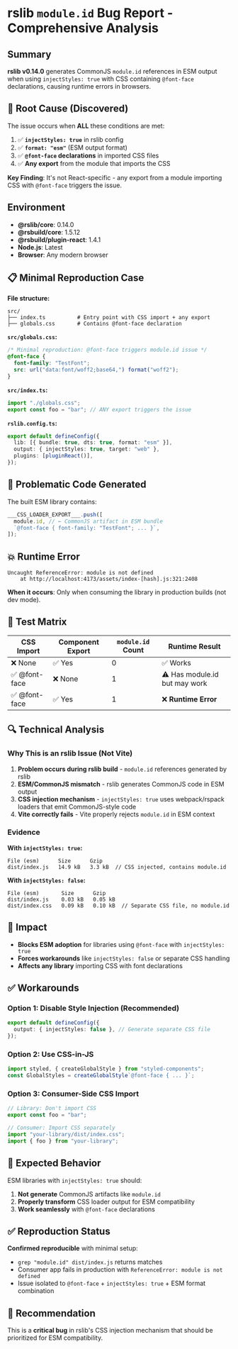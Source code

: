 # rslib `module.id` Bug Report - Comprehensive Analysis

## Summary

**rslib v0.14.0** generates CommonJS `module.id` references in ESM output when using `injectStyles: true` with CSS containing `@font-face` declarations, causing runtime errors in browsers.

## 🎯 Root Cause (Discovered)

The issue occurs when **ALL** these conditions are met:

1. ✅ **`injectStyles: true`** in rslib config
2. ✅ **`format: "esm"`** (ESM output format)
3. ✅ **`@font-face` declarations** in imported CSS files
4. ✅ **Any export** from the module that imports the CSS

**Key Finding**: It's not React-specific - any export from a module importing CSS with `@font-face` triggers the issue.

## Environment

- **@rslib/core**: 0.14.0
- **@rsbuild/core**: 1.5.12
- **@rsbuild/plugin-react**: 1.4.1
- **Node.js**: Latest
- **Browser**: Any modern browser

## 📋 Minimal Reproduction Case

**File structure:**

```
src/
├── index.ts          # Entry point with CSS import + any export
├── globals.css       # Contains @font-face declaration
```

**`src/globals.css`:**

```css
/* Minimal reproduction: @font-face triggers module.id issue */
@font-face {
  font-family: "TestFont";
  src: url("data:font/woff2;base64,") format("woff2");
}
```

**`src/index.ts`:**

```typescript
import "./globals.css";
export const foo = "bar"; // ANY export triggers the issue
```

**`rslib.config.ts`:**

```typescript
export default defineConfig({
  lib: [{ bundle: true, dts: true, format: "esm" }],
  output: { injectStyles: true, target: "web" },
  plugins: [pluginReact()],
});
```

## 🐛 Problematic Code Generated

The built ESM library contains:

```javascript
___CSS_LOADER_EXPORT___.push([
  module.id, // ← CommonJS artifact in ESM bundle
  `@font-face { font-family: "TestFont"; ... }`,
]);
```

## 💥 Runtime Error

```
Uncaught ReferenceError: module is not defined
    at http://localhost:4173/assets/index-[hash].js:321:2408
```

**When it occurs**: Only when consuming the library in production builds (not dev mode).

## 🧪 Test Matrix

| CSS Import    | Component Export | `module.id` Count | Runtime Result                |
| ------------- | ---------------- | ----------------- | ----------------------------- |
| ❌ None       | ✅ Yes           | 0                 | ✅ Works                      |
| ✅ @font-face | ❌ None          | 1                 | ⚠️ Has module.id but may work |
| ✅ @font-face | ✅ Yes           | 1                 | ❌ **Runtime Error**          |

## 🔍 Technical Analysis

### Why This is an rslib Issue (Not Vite)

1. **Problem occurs during rslib build** - `module.id` references generated by rslib
2. **ESM/CommonJS mismatch** - rslib generates CommonJS code in ESM output
3. **CSS injection mechanism** - `injectStyles: true` uses webpack/rspack loaders that emit CommonJS-style code
4. **Vite correctly fails** - Vite properly rejects `module.id` in ESM context

### Evidence

**With `injectStyles: true`:**

```
File (esm)      Size      Gzip
dist/index.js   14.9 kB   3.3 kB  // CSS injected, contains module.id
```

**With `injectStyles: false`:**

```
File (esm)       Size      Gzip
dist/index.js    0.03 kB   0.05 kB
dist/index.css   0.09 kB   0.10 kB  // Separate CSS file, no module.id
```

## 🚨 Impact

- **Blocks ESM adoption** for libraries using `@font-face` with `injectStyles: true`
- **Forces workarounds** like `injectStyles: false` or separate CSS handling
- **Affects any library** importing CSS with font declarations

## ✅ Workarounds

### Option 1: Disable Style Injection (Recommended)

```typescript
export default defineConfig({
  output: { injectStyles: false }, // Generate separate CSS file
});
```

### Option 2: Use CSS-in-JS

```typescript
import styled, { createGlobalStyle } from "styled-components";
const GlobalStyles = createGlobalStyle`@font-face { ... }`;
```

### Option 3: Consumer-Side CSS Import

```typescript
// Library: Don't import CSS
export const foo = "bar";

// Consumer: Import CSS separately
import "your-library/dist/index.css";
import { foo } from "your-library";
```

## 🎯 Expected Behavior

ESM libraries with `injectStyles: true` should:

1. **Not generate** CommonJS artifacts like `module.id`
2. **Properly transform** CSS loader output for ESM compatibility
3. **Work seamlessly** with `@font-face` declarations

## ✅ Reproduction Status

**Confirmed reproducible** with minimal setup:

- `grep "module.id" dist/index.js` returns matches
- Consumer app fails in production with `ReferenceError: module is not defined`
- Issue isolated to `@font-face` + `injectStyles: true` + ESM format combination

## 📝 Recommendation

This is a **critical bug** in rslib's CSS injection mechanism that should be prioritized for ESM compatibility.
